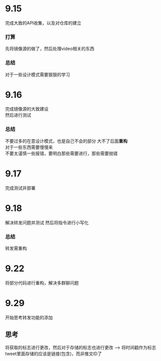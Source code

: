 # 9.15
完成大致的API收集，以及对仓库的建立     

### 打算
先将镜像源的做了，然后处理video相关的东西

### 总结
对于一些设计模式需要狠狠的学习

# 9.16
完成镜像源的大致建设      
然后进行测试

### 总结
不要过多的在意设计模式，也是自己不会的部分 大不了后面**重构**       
对于一些东西需要慢慢来     
不要太谨慎一些报错，要明白那些需要进行，那些需要抛错

# 9.17
完成测试并部署

# 9.18
解决转发问题并测试 然后将指令进行小写化    

### 总结
转发需重构

# 9.22
将部分代码进行重构，解决多群聊问题

# 9.29
开始思考转发功能的添加

## 思考
将获取的标志进行更改，然后对于存储的标志也进行更改 —> 将时间戳作为标志   
tweet里面存储的应该是链接(包含)，而非推文ID了